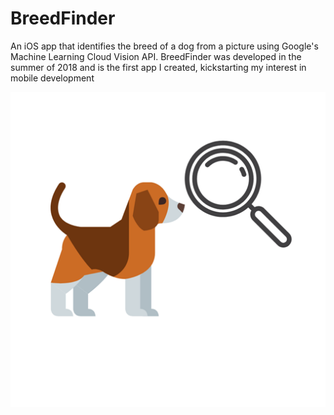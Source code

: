 # BreedFinder
An iOS app that identifies the breed of a dog from a picture using Google's Machine Learning Cloud Vision API. BreedFinder was developed in the summer of 2018 and is the first app I created, kickstarting my interest in mobile development

![Dog and magnifying glass](https://github.com/samhollingsworth/BreedFinder/blob/master/BreedFinder/Assets.xcassets/Icon-512.imageset/Icon-514.png)
